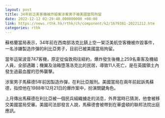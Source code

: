 ```yaml
---
layout: post
title: 34年前泛美客機被炸毀案涉案男子被美國當局拘留
date: 2022-12-12 02:29:40.000000000 +08:00
link: https://news.rthk.hk/rthk/ch/component/k2/1679381-20221212.htm
categories: rthk
---
```


蘇格蘭當局表示，34年前在西南部洛克比鎮上空一架泛美航空客機被炸毀事件，一名涉嫌製造炸彈的利比亞男子，目前已被美國當局拘留。

當年這架波音747客機，原定從倫敦飛往紐約，爆炸發生後機上259名乘客及機組人員，全部遇難；機翼及油箱墮落洛克比的民居，導致11人死亡，是在英國領土內發生過最血腥的恐怖襲擊。

涉案男子馬蘇德5年前因製造炸彈，在利比亞服刑。美國當局在兩年前起訴馬蘇德，指控他在1988年12月21日的爆炸案中，扮演關鍵角色。

上月傳出馬蘇德在利比亞被一個民兵組織擄走的消息，外界當時已猜測，他會被移交美國當局受審。美國司法部發言人說，馬蘇德會被帶到在華盛頓的聯邦法院出庭應訊。
